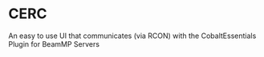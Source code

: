 # CERC
An easy to use UI that communicates (via RCON) with the CobaltEssentials Plugin for BeamMP Servers
